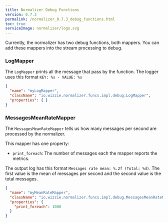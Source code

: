 ```yaml
---
title: Normalizer Debug Functions
version: 0.7.3
permalink: /normalizer_0.7.3_debug_functions.html
toc: true
serviceImage: normalizer/logo.svg
---
```


Currently, the normalizer has two debug functions, both mappers. You can add these mappers into the stream processing to debug.

### LogMapper

The `LogMapper` prints all the message that pass by the function.
The logger uses this format `KEY: %s - VALUE: %s`

```json
{
  "name": "myLogMapper",
  "className": "io.wizzie.normalizer.funcs.impl.debug.LogMapper",
  "properties": { }
}
```

### MessagesMeanRateMapper

The `MessagesMeanRateMapper` tells us how many messages per second are processed by the normalizer.

This mapper has one property:
* `print_foreach`: The number of messages each the mapper reports the metrics.

The output log has this format `Messages rate mean: %.2f (Total: %d)`. The first value is the mean of messages per second and the second value is the total messages.

```json
{
  "name": "myMeanRateMapper",
  "className": "io.wizzie.normalizer.funcs.impl.debug.MessagesMeanRateMapper",
  "properties": {
    "print_foreach": 1000
  }
}
```